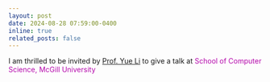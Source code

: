 ```yaml
---
layout: post
date: 2024-08-28 07:59:00-0400
inline: true
related_posts: false
---
```


I am thrilled to be invited by <a href='https://www.cs.mcgill.ca/~yueli/'>Prof. Yue Li</a> to give a talk at <span style="color:#b509ac">School of Computer Science, McGill University</span>
